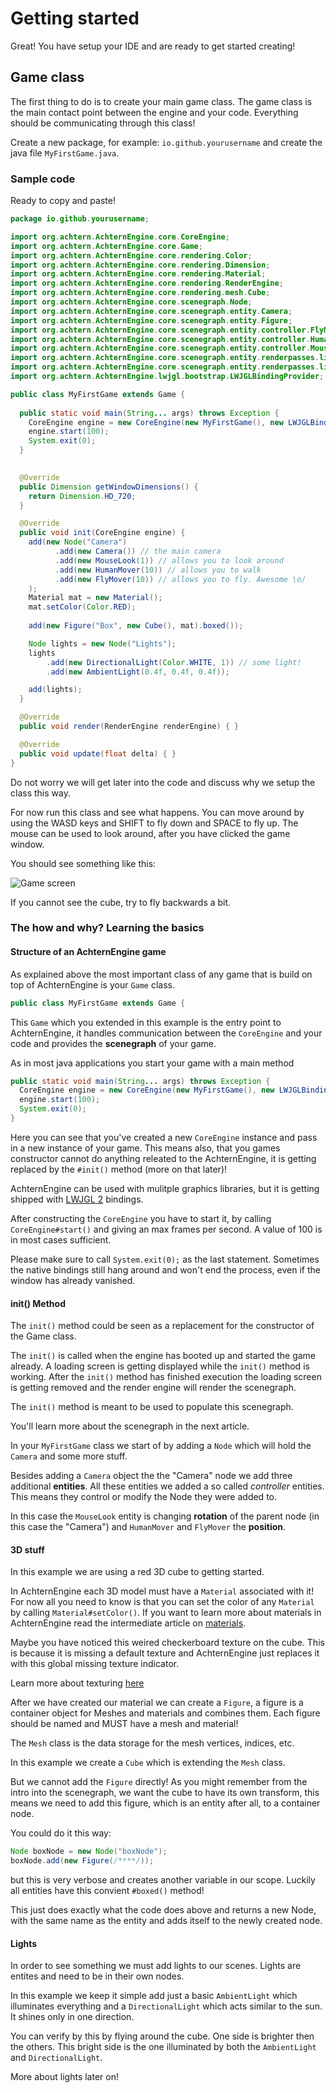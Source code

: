 # Getting started

Great! You have setup your IDE and are ready to get started creating!

## Game class

The first thing to do is to create your main game class. The game class is the main contact point between
the engine and your code. Everything should be communicating through this class!

Create a new package, for example: `io.github.yourusername` and create the java file
`MyFirstGame.java`.

### Sample code
Ready to copy and paste!

```java
package io.github.yourusername;

import org.achtern.AchternEngine.core.CoreEngine;
import org.achtern.AchternEngine.core.Game;
import org.achtern.AchternEngine.core.rendering.Color;
import org.achtern.AchternEngine.core.rendering.Dimension;
import org.achtern.AchternEngine.core.rendering.Material;
import org.achtern.AchternEngine.core.rendering.RenderEngine;
import org.achtern.AchternEngine.core.rendering.mesh.Cube;
import org.achtern.AchternEngine.core.scenegraph.Node;
import org.achtern.AchternEngine.core.scenegraph.entity.Camera;
import org.achtern.AchternEngine.core.scenegraph.entity.Figure;
import org.achtern.AchternEngine.core.scenegraph.entity.controller.FlyMover;
import org.achtern.AchternEngine.core.scenegraph.entity.controller.HumanMover;
import org.achtern.AchternEngine.core.scenegraph.entity.controller.MouseLook;
import org.achtern.AchternEngine.core.scenegraph.entity.renderpasses.light.AmbientLight;
import org.achtern.AchternEngine.core.scenegraph.entity.renderpasses.light.DirectionalLight;
import org.achtern.AchternEngine.lwjgl.bootstrap.LWJGLBindingProvider;

public class MyFirstGame extends Game {
  
  public static void main(String... args) throws Exception {
    CoreEngine engine = new CoreEngine(new MyFirstGame(), new LWJGLBindingProvider());
    engine.start(100);
    System.exit(0);
  }
  

  @Override
  public Dimension getWindowDimensions() {
    return Dimension.HD_720;
  }

  @Override
  public void init(CoreEngine engine) {
    add(new Node("Camera")
          .add(new Camera()) // the main camera
          .add(new MouseLook(1)) // allows you to look around
          .add(new HumanMover(10)) // allows you to walk
          .add(new FlyMover(10)) // allows you to fly. Awesome \o/
    );
    Material mat = new Material();
    mat.setColor(Color.RED);
    
    add(new Figure("Box", new Cube(), mat).boxed());

    Node lights = new Node("Lights");
    lights
        .add(new DirectionalLight(Color.WHITE, 1)) // some light!
        .add(new AmbientLight(0.4f, 0.4f, 0.4f));

    add(lights);
  }

  @Override
  public void render(RenderEngine renderEngine) { }

  @Override
  public void update(float delta) { }
}

```

Do not worry we will get later into the code and discuss why we setup the class this way.

For now run this class and see what happens. You can move around by using the WASD keys and
SHIFT to fly down and SPACE to fly up. The mouse can be used to look around, after you have clicked
the game window.

You should see something like this:

![Game screen](https://i.imgur.com/iwdvSW4.jpg)

If you cannot see the cube, try to fly backwards a bit.

### The how and why? Learning the basics

#### Structure of an AchternEngine game

As explained above the most important class of any game that is build on top of AchternEngine is your `Game` class.

```java
public class MyFirstGame extends Game {
```

This `Game` which you extended in this example is the entry point to AchternEngine, it handles communication
between the `CoreEngine` and your code and provides the __scenegraph__ of your game.

As in most java applications you start your game with a main method

```java
public static void main(String... args) throws Exception {
  CoreEngine engine = new CoreEngine(new MyFirstGame(), new LWJGLBindingProvider());
  engine.start(100);
  System.exit(0);
}
```

Here you can see that you've created a new `CoreEngine` instance and pass in a new instance of your game.
This means also, that you games constructor cannot do anything releated to the AchternEngine, it is getting
replaced by the `#init()` method (more on that later)!

AchternEngine can be used with mulitple graphics libraries, but it is getting shipped with
[LWJGL 2](http://legacy.lwjgl.org/) bindings.

After constructing the `CoreEngine` you have to start it, by calling `CoreEngine#start()` and giving an
max frames per second. A value of 100 is in most cases sufficient.

Please make sure to call `System.exit(0);` as the last statement. Sometimes the native bindings still hang around
and won't end the process, even if the window has already vanished.

#### init() Method

The `init()` method could be seen as a replacement for the constructor of the Game class.

The `init()` is called when the engine has booted up and started the game already. A loading screen is getting
displayed while the `init()` method is working. After the `init()` method has finished execution the loading
screen is getting removed and the render engine will render the scenegraph.

The `init()` method is meant to be used to populate this scenegraph.

You'll learn more about the scenegraph in the next article.

In your `MyFirstGame` class we start of by adding a `Node` which will hold the `Camera` and some more stuff.

Besides adding a `Camera` object the the "Camera" node we add three additional __entities__. All these entities
we added a so called _controller_ entities. This means they control or modify the Node they were added to.

In this case the `MouseLook` entity is changing __rotation__ of the parent node (in this case the "Camera") and
`HumanMover` and `FlyMover` the __position__.

#### 3D stuff

In this example we are using a red 3D cube to getting started.

In AchternEngine each 3D model must have a `Material` associated with it! For now all you need to know
is that you can set the color of any `Material` by calling `Material#setColor()`. If you want to learn
more about materials in AchternEngine read the intermediate article on [materials](../intermediate/material).

Maybe you have noticed this weired checkerboard texture on the cube. This is because it is missing a default 
texture and AchternEngine just replaces it with this global missing texture indicator.

Learn more about texturing [here](texturing)

After we have created our material we can create a `Figure`, a figure is a container object for Meshes and
materials and combines them. Each figure should be named and MUST have a mesh and material!

The `Mesh` class is the data storage for the mesh vertices, indices, etc.

In this example we create a `Cube` which is extending the `Mesh` class.

But we cannot add the `Figure` directly! As you might remember from the intro into the scenegraph, we want the
cube to have its own transform, this means we need to add this figure, which is an entity after all, to a
container node.

You could do it this way:

```java
Node boxNode = new Node("boxNode");
boxNode.add(new Figure(/****/));
```

but this is very verbose and creates another variable in our scope. Luckily all entities have this
convient `#boxed()` method!

This just does exactly what the code does above and returns a new Node, with the same name as the entity
and adds itself to the newly created node.


#### Lights

In order to see something we must add lights to our scenes. Lights are entites and need to be in their own
nodes.

In this example we keep it simple add just a basic `AmbientLight` which illuminates everything and a
`DirectionalLight` which acts similar to the sun. It shines only in one direction.

You can verify by this by flying around the cube. One side is brighter then the others. This bright side
is the one illuminated by both the `AmbientLight` and `DirectionalLight`.

More about lights later on!
